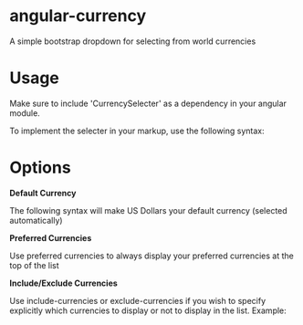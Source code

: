 # angular-currency
A simple bootstrap dropdown for selecting from world currencies

# Usage
Make sure to include 'CurrencySelecter' as a dependency in your angular module.

To implement the selecter in your markup, use the following syntax:
<currency-selecter ng-model="myCurrency"></currency-selecter>

# Options

**Default Currency**

The following syntax will make US Dollars your default currency (selected automatically)
<currency-selecter ng-model="myCurrency" default-currency="USD"></currency-selecter>

**Preferred Currencies**

Use preferred currencies to always display your preferred currencies at the top of the list
<currency-selecter ng-model="myCurrency" preferred-currencies="SEK,NOK,EUR"></currency-selecter>

**Include/Exclude Currencies**

Use include-currencies or exclude-currencies if you wish to specify explicitly which currencies to display or not to display in the list.
Example:
<currency-selecter include-currencies="SEK,NOK,EUR,USD,GBP" preferred-currencies="SEK,NOK,EUR" default-currency="SEK" ng-model="myCurrency"></currency-selecter>
